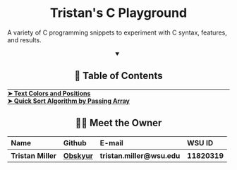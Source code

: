 <div align="center"><h1 align="center"> Tristan's C Playground </h1></div>
<p>A variety of C programming snippets to experiment with C syntax, features, and results.</p>

<!-- Table of Contents -->
<details open="open">
  <summary align="center"><h2 id="table-of-contents"> 📖 Table of Contents </h2></summary>
  <hr style="margin:0">
  <a href="https://github.com/Obskyur/c-tests/blob/main/TestProj/colors.h"><strong> ➤ Text Colors and Positions </strong></a><br>
  <a href="https://github.com/Obskyur/c-tests/blob/main/TestProj/quicksort.h"><strong> ➤ Quick Sort Algorithm by Passing Array </strong></a><br>
</details>

<!-- Owner Info -->
<div align="center"><h2 id="owner"> 🧑‍🎓 Meet the Owner </h2></div>
  <table> 
    <tr align="left">
      <th><b> Name </b></th>
      <th><b> Github </b></th>
      <th><b> E-mail </b></th>
      <th><b> WSU ID </b></th>
    </tr>
    <tr align="left">
      <th> Tristan Miller </th>
      <th><a href="https://github.com/Obskyur"> Obskyur </a></th>
      <th> tristan.miller@wsu.edu </th>
      <th> 11820319 </th>
    </tr>
  </table>